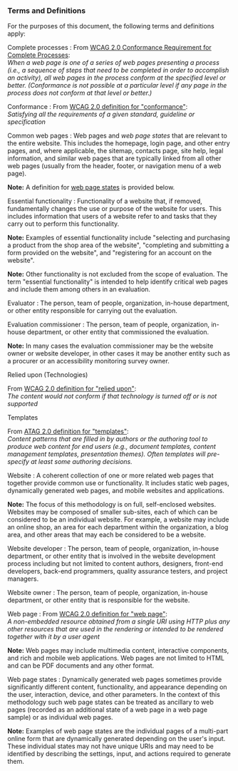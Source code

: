 ### Terms and Definitions

For the purposes of this document, the following terms and definitions apply:

Complete processes
: From [WCAG 2.0 Conformance Requirement for Complete Processes](http://www.w3.org/TR/WCAG20/#cc3):  
_When a web page is one of a series of web pages presenting a process (i.e., a sequence of steps that need to be completed in order to accomplish an activity), all web pages in the process conform at the specified level or better. (Conformance is not possible at a particular level if any page in the process does not conform at that level or better.)_

Conformance
: From [WCAG 2.0 definition for "conformance"](http://www.w3.org/TR/WCAG/#conformancedef):  
_Satisfying all the requirements of a given standard, guideline or specification_

Common web pages
: Web pages and _web page states_ that are relevant to the entire website. This includes the homepage, login page, and other entry pages, and, where applicable, the sitemap, contacts page, site help, legal information, and similar web pages that are typically linked from all other web pages (usually from the header, footer, or navigation menu of a web page).

**Note:** A definition for [web page states](#states) is provided below.

Essential functionality
: Functionality of a website that, if removed, fundamentally changes the use or purpose of the website for users. This includes information that users of a website refer to and tasks that they carry out to perform this functionality.

**Note:** Examples of essential functionality include "selecting and purchasing a product from the shop area of the website", "completing and submitting a form provided on the website", and "registering for an account on the website".

**Note:** Other functionality is not excluded from the scope of evaluation. The term "essential functionality" is intended to help identify critical web pages and include them among others in an evaluation.

Evaluator
: The person, team of people, organization, in-house department, or other entity responsible for carrying out the evaluation.

Evaluation commissioner
: The person, team of people, organization, in-house department, or other entity that commissioned the evaluation.

**Note:** In many cases the evaluation commissioner may be the website owner or website developer, in other cases it may be another entity such as a procurer or an accessibility monitoring survey owner.

Relied upon (Technologies)

From [WCAG 2.0 definition for "relied upon"](http://www.w3.org/TR/WCAG20/#reliedupondef):  
_The content would not conform if that technology is turned off or is not supported_

Templates

From [ATAG 2.0 definition for "templates"](http://www.w3.org/TR/ATAG20/#def-Template):  
_Content patterns that are filled in by authors or the authoring tool to produce web content for end users (e.g., document templates, content management templates, presentation themes). Often templates will pre-specify at least some authoring decisions._

Website
: A coherent collection of one or more related web pages that together provide common use or functionality. It includes static web pages, dynamically generated web pages, and mobile websites and applications.

**Note:** The focus of this methodology is on full, self-enclosed websites. Websites may be composed of smaller sub-sites, each of which can be considered to be an individual website. For example, a website may include an online shop, an area for each department within the organization, a blog area, and other areas that may each be considered to be a website.

Website developer
: The person, team of people, organization, in-house department, or other entity that is involved in the website development process including but not limited to content authors, designers, front-end developers, back-end programmers, quality assurance testers, and project managers.

Website owner
: The person, team of people, organization, in-house department, or other entity that is responsible for the website.

Web page
: From [WCAG 2.0 definition for "web page"](http://www.w3.org/TR/WCAG20/#webpagedef):  
_A non-embedded resource obtained from a single URI using HTTP plus any other resources that are used in the rendering or intended to be rendered together with it by a user agent_

**Note:** Web pages may include multimedia content, interactive components, and rich and mobile web applications. Web pages are not limited to HTML and can be PDF documents and any other format.

Web page states
: Dynamically generated web pages sometimes provide significantly different content, functionality, and appearance depending on the user, interaction, device, and other parameters. In the context of this methodology such web page states can be treated as ancillary to web pages (recorded as an additional state of a web page in a web page sample) or as individual web pages.

**Note:** Examples of web page states are the individual pages of a multi-part online form that are dynamically generated depending on the user's input. These individual states may not have unique URIs and may need to be identified by describing the settings, input, and actions required to generate them.